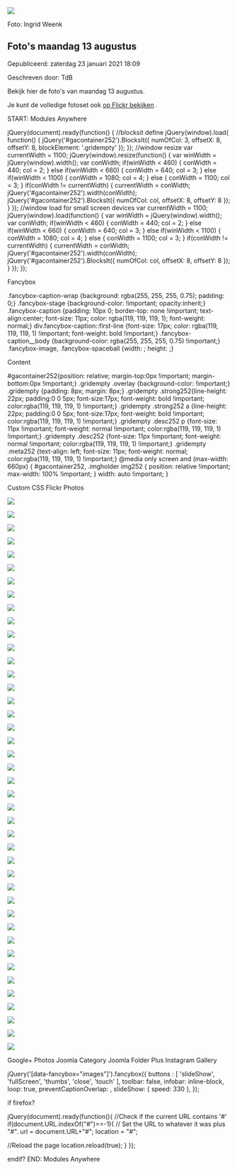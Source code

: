 


![](https://nawaka.scouting.nl/images/articles/30159988188_5fa1006a55_h.jpg)


 Foto: Ingrid Weenk
 

Foto's maandag 13 augustus
---------------------------





 Gepubliceerd: zaterdag 23 januari 2021 18:09
   

 Geschreven door: TdB
   




 Bekijk hier de foto's van maandag 13 augustus.
 



 Je kunt de volledige fotoset ook
 [op Flickr bekijken](https://www.flickr.com/photos/scoutingnederland/albums/72157672294573798) 
 .
 


 START: Modules Anywhere 


 jQuery(document).ready(function() {
 //blocksit define
 jQuery(window).load( function() {
 jQuery('#gacontainer252').BlocksIt({
 numOfCol: 3,
 offsetX: 8,
 offsetY: 8,
 blockElement: '.gridempty'
 });
 });
 //window resize
 var currentWidth = 1100;
 jQuery(window).resize(function() {
 var winWidth = jQuery(window).width();
 var conWidth;
 if(winWidth < 460) {
 conWidth = 440;
 col = 2;
 } 
 else if(winWidth < 660) {
 conWidth = 640;
 col = 3;
 } else if(winWidth < 1100) {
 conWidth = 1080;
 col = 4;
 } else {
 conWidth = 1100;
 col = 3;
 }
 if(conWidth != currentWidth) {
 currentWidth = conWidth;
 jQuery('#gacontainer252').width(conWidth);
 jQuery('#gacontainer252').BlocksIt({
 numOfCol: col,
 offsetX: 8,
 offsetY: 8 });
 }
 });
 //window load for small screen devices
 var currentWidth = 1100;
 jQuery(window).load(function() {
 var winWidth = jQuery(window).width();
 var conWidth;
 if(winWidth < 460) {
 conWidth = 440;
 col = 2;
 } else if(winWidth < 660) {
 conWidth = 640;
 col = 3;
 } else if(winWidth < 1100) {
 conWidth = 1080;
 col = 4;
 } else {
 conWidth = 1100;
 col = 3;
 }
 if(conWidth != currentWidth) {
 currentWidth = conWidth;
 jQuery('#gacontainer252').width(conWidth);
 jQuery('#gacontainer252').BlocksIt({
 numOfCol: col,
 offsetX: 8,
 offsetY: 8 });
 }
 });
});
 
 Fancybox 

 .fancybox-caption-wrap {background: rgba(255, 255, 255, 0.75); padding: 0;} 
.fancybox-stage {background-color: !important; opacity:inherit;} 
.fancybox-caption {padding: 10px 0; border-top: none !important; text-align:center; font-size: 11px; color: rgba(119, 119, 119, 1); font-weight: normal;} 
div.fancybox-caption::first-line {font-size: 17px; color: rgba(119, 119, 119, 1) !important; font-weight: bold !important;} 
.fancybox-caption\_\_body {background-color: rgba(255, 255, 255, 0.75) !important;} 
.fancybox-image, .fancybox-spaceball {width: ; height: ;}
 
 Content 

 #gacontainer252{position: relative; margin-top:0px !important; margin-bottom:0px !important;}
.gridempty .overlay {background-color: !important;}
.gridempty {padding: 8px; margin: 8px;}
.gridempty .strong252{line-height: 22px; padding:0 0 5px; font-size:17px; font-weight: bold !important; color:rgba(119, 119, 119, 1) !important;}
.gridempty .strong252 a {line-height: 22px; padding:0 0 5px; font-size:17px; font-weight: bold !important; color:rgba(119, 119, 119, 1) !important;}
.gridempty .desc252 p {font-size: 11px !important; font-weight: normal !important; color:rgba(119, 119, 119, 1) !important;} 
.gridempty .desc252 {font-size: 11px !important; font-weight: normal !important; color:rgba(119, 119, 119, 1) !important;} 
.gridempty .meta252 {text-align: left; font-size: 11px; font-weight: normal; color:rgba(119, 119, 119, 1) !important;}
@media only screen and (max-width: 660px) {
#gacontainer252, .imgholder img252 {
 position: relative !important;
 max-width: 100% !important;
} 
 width: auto !important;
}
 
 Custom CSS 
Flickr Photos




[![](https://farm2.static.flickr.com/1816/30159986648_752a5dc512.jpg)](https://farm2.static.flickr.com/1816/30159986648_752a5dc512_b.jpg)












[![](https://farm2.static.flickr.com/1779/30159986598_9f5a72b339.jpg)](https://farm2.static.flickr.com/1779/30159986598_9f5a72b339_b.jpg)












[![](https://farm2.static.flickr.com/1836/43979862012_5e5b517fc9.jpg)](https://farm2.static.flickr.com/1836/43979862012_5e5b517fc9_b.jpg)












[![](https://farm2.static.flickr.com/1779/30159987048_725c9f4aa6.jpg)](https://farm2.static.flickr.com/1779/30159987048_725c9f4aa6_b.jpg)












[![](https://farm2.static.flickr.com/1838/43140673455_36ca32fbba.jpg)](https://farm2.static.flickr.com/1838/43140673455_36ca32fbba_b.jpg)












[![](https://farm2.static.flickr.com/1815/30159985688_54747dbdb5.jpg)](https://farm2.static.flickr.com/1815/30159985688_54747dbdb5_b.jpg)












[![](https://farm2.static.flickr.com/1777/30159988188_7258e908d2.jpg)](https://farm2.static.flickr.com/1777/30159988188_7258e908d2_b.jpg)












[![](https://farm2.static.flickr.com/1778/30159988068_8fda535f6e.jpg)](https://farm2.static.flickr.com/1778/30159988068_8fda535f6e_b.jpg)












[![](https://farm2.static.flickr.com/1776/30159986438_9895b17dd3.jpg)](https://farm2.static.flickr.com/1776/30159986438_9895b17dd3_b.jpg)












[![](https://farm2.static.flickr.com/1772/43979860922_d1a779b4ca.jpg)](https://farm2.static.flickr.com/1772/43979860922_d1a779b4ca_b.jpg)












[![](https://farm2.static.flickr.com/1797/43979859122_7356f8e08c.jpg)](https://farm2.static.flickr.com/1797/43979859122_7356f8e08c_b.jpg)












[![](https://farm2.static.flickr.com/1832/43979856912_24a1e4c549.jpg)](https://farm2.static.flickr.com/1832/43979856912_24a1e4c549_b.jpg)












[![](https://farm2.static.flickr.com/1778/30159987708_14892afb6d.jpg)](https://farm2.static.flickr.com/1778/30159987708_14892afb6d_b.jpg)












[![](https://farm2.static.flickr.com/1816/30159987678_cf443b4567.jpg)](https://farm2.static.flickr.com/1816/30159987678_cf443b4567_b.jpg)












[![](https://farm1.static.flickr.com/930/30159987608_457212ca48.jpg)](https://farm1.static.flickr.com/930/30159987608_457212ca48_b.jpg)












[![](https://farm2.static.flickr.com/1816/43979863922_a15cf2c35e.jpg)](https://farm2.static.flickr.com/1816/43979863922_a15cf2c35e_b.jpg)












[![](https://farm2.static.flickr.com/1840/30159987458_9e78310dfb.jpg)](https://farm2.static.flickr.com/1840/30159987458_9e78310dfb_b.jpg)












[![](https://farm2.static.flickr.com/1778/30159984948_d636decfca.jpg)](https://farm2.static.flickr.com/1778/30159984948_d636decfca_b.jpg)












[![](https://farm2.static.flickr.com/1779/43979863712_52f8d14941.jpg)](https://farm2.static.flickr.com/1779/43979863712_52f8d14941_b.jpg)












[![](https://farm2.static.flickr.com/1817/30159987798_2cbcbea817.jpg)](https://farm2.static.flickr.com/1817/30159987798_2cbcbea817_b.jpg)












[![](https://farm2.static.flickr.com/1839/30159987268_6760857d39.jpg)](https://farm2.static.flickr.com/1839/30159987268_6760857d39_b.jpg)












[![](https://farm2.static.flickr.com/1811/43979858012_5514544e8d.jpg)](https://farm2.static.flickr.com/1811/43979858012_5514544e8d_b.jpg)












[![](https://farm2.static.flickr.com/1820/43979863362_0ce97c75c9.jpg)](https://farm2.static.flickr.com/1820/43979863362_0ce97c75c9_b.jpg)












[![](https://farm2.static.flickr.com/1815/29109847987_6a87b84449.jpg)](https://farm2.static.flickr.com/1815/29109847987_6a87b84449_b.jpg)












[![](https://farm2.static.flickr.com/1774/43140673185_00e5a1f5c8.jpg)](https://farm2.static.flickr.com/1774/43140673185_00e5a1f5c8_b.jpg)












[![](https://farm2.static.flickr.com/1833/29109847627_95fe733029.jpg)](https://farm2.static.flickr.com/1833/29109847627_95fe733029_b.jpg)












[![](https://farm2.static.flickr.com/1775/29109847677_5d6222a36d.jpg)](https://farm2.static.flickr.com/1775/29109847677_5d6222a36d_b.jpg)












[![](https://farm2.static.flickr.com/1771/43979856782_3a58707885.jpg)](https://farm2.static.flickr.com/1771/43979856782_3a58707885_b.jpg)












[![](https://farm2.static.flickr.com/1812/43979863072_5d3c6a9a2f.jpg)](https://farm2.static.flickr.com/1812/43979863072_5d3c6a9a2f_b.jpg)












[![](https://farm1.static.flickr.com/935/43979862862_b984a90763.jpg)](https://farm1.static.flickr.com/935/43979862862_b984a90763_b.jpg)












[![](https://farm2.static.flickr.com/1780/30159986838_c4e9dde756.jpg)](https://farm2.static.flickr.com/1780/30159986838_c4e9dde756_b.jpg)












[![](https://farm2.static.flickr.com/1836/43979862632_c1ec1bd01e.jpg)](https://farm2.static.flickr.com/1836/43979862632_c1ec1bd01e_b.jpg)












[![](https://farm2.static.flickr.com/1811/30159986728_7991d10807.jpg)](https://farm2.static.flickr.com/1811/30159986728_7991d10807_b.jpg)












[![](https://farm2.static.flickr.com/1837/43979862442_681cf19ddb.jpg)](https://farm2.static.flickr.com/1837/43979862442_681cf19ddb_b.jpg)












[![](https://farm2.static.flickr.com/1833/43140673055_be7f0e351d.jpg)](https://farm2.static.flickr.com/1833/43140673055_be7f0e351d_b.jpg)












[![](https://farm2.static.flickr.com/1773/30159987838_bdd8818af4.jpg)](https://farm2.static.flickr.com/1773/30159987838_bdd8818af4_b.jpg)












[![](https://farm2.static.flickr.com/1777/29109847237_be064ed5a6.jpg)](https://farm2.static.flickr.com/1777/29109847237_be064ed5a6_b.jpg)












[![](https://farm2.static.flickr.com/1794/30159988028_3e61279192.jpg)](https://farm2.static.flickr.com/1794/30159988028_3e61279192_b.jpg)












[![](https://farm2.static.flickr.com/1818/30159987898_bdd8818af4.jpg)](https://farm2.static.flickr.com/1818/30159987898_bdd8818af4_b.jpg)












[![](https://farm2.static.flickr.com/1831/44028619531_c0673246ce.jpg)](https://farm2.static.flickr.com/1831/44028619531_c0673246ce_b.jpg)












[![](https://farm2.static.flickr.com/1834/30159984138_9bea570e08.jpg)](https://farm2.static.flickr.com/1834/30159984138_9bea570e08_b.jpg)












[![](https://farm2.static.flickr.com/1780/30159986508_095de12e55.jpg)](https://farm2.static.flickr.com/1780/30159986508_095de12e55_b.jpg)











Google+ Photos
Joomla Category
Joomla Folder Plus
Instagram Gallery

 jQuery('[data-fancybox="images"]').fancybox({
 buttons : [
 'slideShow',
 'fullScreen',
 'thumbs',
 'close',
 'touch'
 ],
 toolbar: false,
 infobar: inline-block,
 loop: true,
 preventCaptionOverlap: ,
 slideShow: {
 speed: 330 },
 });
 
if firefox?

 jQuery(document).ready(function(){ 
 //Check if the current URL contains '#'
 if(document.URL.indexOf("#")==-1){
 // Set the URL to whatever it was plus "#".
 url = document.URL+"#";
 location = "#";

 //Reload the page
 location.reload(true);
 }
});
 
endif?
 END: Modules Anywhere 


